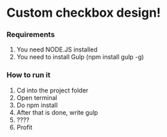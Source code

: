 # Custom checkbox design!

### Requirements
1. You need NODE.JS installed
2. You need to install Gulp (npm install gulp -g)

### How to run it

1. Cd into the project folder
2. Open terminal
3. Do npm install
4. After that is done, write gulp
5. ????
6. Profit
